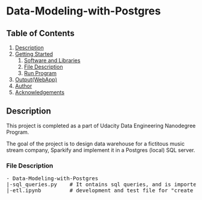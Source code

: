 # Data-Modeling-with-Postgres

## Table of Contents
1. [Description](#Description)
2. [Getting Started](#gettingstarted)
    1. [Software and Libraries](#libraries)
    2. [File Description](#FileDescription)
    3. [Run Program](#RunProgram)
3. [Output(WebApp)](#Output)
4. [Author](#Author)
5. [Acknowledgements](#Acknowledgements)

## Description <a name="Description"></a>
This project is completed as a part of Udacity Data Engineering Nanodegree Program.

The goal of the project is to design data warehouse for a fictitous music stream company, Sparkify and implement it in a Postgres (local) SQL server. 

### File Description <a name="FileDescription"></a>
<pre>
- Data-Modeling-with-Postgres
|-sql_queries.py    # It ontains sql queries, and is imported by "create_tables.py" and "etl.py"
|-etl.ipynb         # development and test file for "create_tables.py" and "etl.py"
</pre>